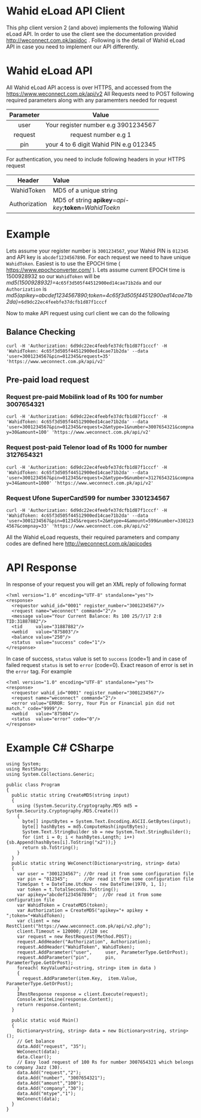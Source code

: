 # Wahid eLoad API Client
This php client version 2 (and above) implements the following Wahid eLoad API. In order to use the client see the documentation provided http://weconnect.com.pk/apidoc . Following is the detail of Wahid eLoad API in case you need to implement our API differently.

# Wahid eLoad API
All Wahid eLoad API access is over HTTPS, and accessed from the https://www.weconnect.com.pk/api/v2 
All Requests need to POST following required parameters along with any paramemters needed for request

| Parameter | Value |
|:--------:|:---------------:|
| user     | Your register number e.g 3901234567 |
| request  | request number e.g 1 |
| pin      | your 4 to 6 digit Wahid PIN e.g 012345 |

For authentication, you need to include following headers in your HTTPS request

| Header | Value
|:-----:|:--------|
| WahidToken | MD5 of a unique string |e a unique 
| Authorization | MD5 of string **apikey**=*api-key*;**token**=*WahidToekn* |

# Example
Lets assume your register number is ```3001234567```, your Wahid PIN is ```012345``` and API key is ```abcdef1234567890```. For each request we need to have unique ```WahidToken```. Easiest is to use the EPOCH time ( https://www.epochconverter.com/ ). Lets assume current EPOCH time is 1500928932 so our ```WahidToken``` will be *md5(1500928932)=*```4c65f3d505f44512900ed14cae71b2da``` and our ```Authorization``` is *md5(apikey=abcdef1234567890;token=4c65f3d505f44512900ed14cae71b2da)*=```6d9dc22ec4feebfe37dcfb1d87f1cccf```

Now to make API request using curl client we can do the following

## Balance Checking
```curl -H 'Authorization: 6d9dc22ec4feebfe37dcfb1d87f1cccf' -H 'WahidToken: 4c65f3d505f44512900ed14cae71b2da' --data 'user=3001234567&pin=012345&request=35' 'https://www.weconnect.com.pk/api/v2'```

## Pre-paid load request
### Request pre-paid Mobilink load of Rs 100 for number 3007654321
```curl -H 'Authorization: 6d9dc22ec4feebfe37dcfb1d87f1cccf' -H 'WahidToken: 4c65f3d505f44512900ed14cae71b2da' --data 'user=3001234567&pin=012345&request=2&mtype=1&number=3007654321&compnay=30&amount=100' 'https://www.weconnect.com.pk/api/v2'```

### Request post-paid Telenor load of Rs 1000 for number 3127654321
```curl -H 'Authorization: 6d9dc22ec4feebfe37dcfb1d87f1cccf' -H 'WahidToken: 4c65f3d505f44512900ed14cae71b2da' --data 'user=3001234567&pin=012345&request=2&mtype=9&number=3127654321&compnay=34&amount=1000' 'https://www.weconnect.com.pk/api/v2'```

### Request Ufone SuperCard599 for number 3301234567
```curl -H 'Authorization: 6d9dc22ec4feebfe37dcfb1d87f1cccf' -H 'WahidToken: 4c65f3d505f44512900ed14cae71b2da' --data 'user=3001234567&pin=012345&request=2&mtype=4&amount=599&number=3301234567&compnay=33' 'https://www.weconnect.com.pk/api/v2'```

All the Wahid eLoad requests, their required parameters and company codes are defined here http://weconnect.com.pk/apicodes

# API Response
In response of your request you will get an XML reply of following format
```
<?xml version="1.0" encoding="UTF-8" standalone="yes"?>
<response>
  <requestor wahid_id="0001" register_number="3001234567"/>
  <request name="weconnect" command="2"/>
  <message value="Your Current Balance: Rs 100 25/7/17 2:8 TID:31887882"/>
  <tid     value="31887882"/>
  <webid   value="875803"/>
  <balance value="250"/>
  <status  value="success" code="1"/>
</response>
```

In case of success, ```status``` value is set to ```success``` (code=1) and in case of failed request ```status``` is set to ```error``` (code=0). Exact reason of error is set in the ```error``` tag. For example

```
<?xml version="1.0" encoding="UTF-8" standalone="yes"?>
<response>
  <requestor wahid_id="0001" register_number="3001234567"/>
  <request name="weconnect" command="2"/>
  <error value="ERROR: Sorry, Your Pin or Financial pin did not match." code="9999"/>
  <webid   value="875804"/>
  <status  value="error" code="0"/>
</response>
```

# Example C# CSharpe
```
using System;
using RestSharp;
using System.Collections.Generic;
					
public class Program
{
  public static string CreateMD5(string input)
  {
    using (System.Security.Cryptography.MD5 md5 = System.Security.Cryptography.MD5.Create())
    {
      byte[] inputBytes = System.Text.Encoding.ASCII.GetBytes(input);
      byte[] hashBytes = md5.ComputeHash(inputBytes);
      System.Text.StringBuilder sb = new System.Text.StringBuilder();
      for (int i = 0; i < hashBytes.Length; i++){sb.Append(hashBytes[i].ToString("x2"));}
      return sb.ToString();
    }
  }
  public static string WeConenct(Dictionary<string, string> data)
  {
    var user = "3001234567"; //Or read it from some configuration file
    var pin = "012345";      //Or read it from some configuration file
    TimeSpan t = DateTime.UtcNow - new DateTime(1970, 1, 1);
    var token = t.TotalSeconds.ToString();
    var apikey="abcdef1234567890";  //Or read it from some configuration file		
    var WahidToken = CreateMD5(token);
    var Authorization = CreateMD5("apikey="+ apikey + ";token="+WahidToken);
    var client = new RestClient("https://www.weconnect.com.pk/api/v2.php");
    client.Timeout = 120000; //120 sec
    var request = new RestRequest(Method.POST);
    request.AddHeader("Authorization", Authorization);
    request.AddHeader("WahidToken", WahidToken);
    request.AddParameter("user",     user, ParameterType.GetOrPost);
    request.AddParameter("pin",      pin,     ParameterType.GetOrPost);
    foreach( KeyValuePair<string, string> item in data )
    {
      request.AddParameter(item.Key,  item.Value, ParameterType.GetOrPost);
    }
    IRestResponse response = client.Execute(request);
    Console.WriteLine(response.Content);
    return response.Content;
  }

  public static void Main()
  {
    Dictionary<string, string> data = new Dictionary<string, string>();
    // Get balance
    data.Add("request", "35");
    WeConenct(data);
    data.Clear();
    // Easy load request of 100 Rs for number 3007654321 which belongs to company Jazz (30).
    data.Add("request","2");
    data.Add("number", "3007654321");
    data.Add("amount","100");
    data.Add("company","30");
    data.Add("mtype","1");
    WeConenct(data);
  }
}
```
